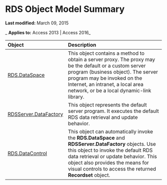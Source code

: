 
# RDS Object Model Summary

 **Last modified:** March 09, 2015

 _ **Applies to:** Access 2013 | Access 2016_


|**Object**|**Description**|
|:-----|:-----|
|[RDS.DataSpace](7db181d5-422b-49fe-b6af-a20f5da520ff.md)|This object contains a method to obtain a server proxy. The proxy may be the default or a custom server program (business object). The server program may be invoked on the Internet, an intranet, a local area network, or be a local dynamic-link library.|
|[RDSServer.DataFactory](1de76cdd-34dc-8547-29aa-48ad6067bdea.md)|This object represents the default server program. It executes the default RDS data retrieval and update behavior.|
|[RDS.DataControl](ac430669-7628-696c-c036-b5d35405d788.md)|This object can automatically invoke the  **RDS.DataSpace** and **RDSServer.DataFactory** objects. Use this object to invoke the default RDS data retrieval or update behavior. This object also provides the means for visual controls to access the returned **Recordset** object.|
